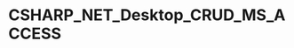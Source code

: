 # CSHARP_NET_Desktop_CRUD_MS_ACCESS

<script src="https://gist.github.com/junxian428/004c65da7650abbfc91039e87ee2c7d4.js"></script>
